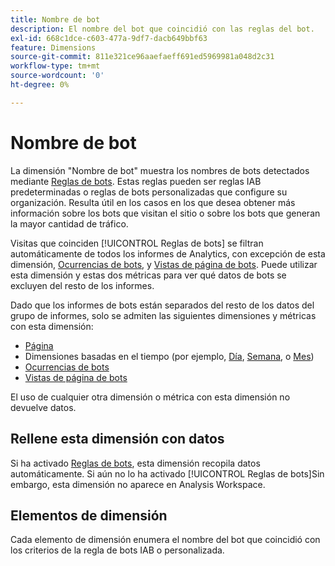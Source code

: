 ```yaml
---
title: Nombre de bot
description: El nombre del bot que coincidió con las reglas del bot.
exl-id: 668c1dce-c603-477a-9df7-dacb649bbf63
feature: Dimensions
source-git-commit: 811e321ce96aaefaeff691ed5969981a048d2c31
workflow-type: tm+mt
source-wordcount: '0'
ht-degree: 0%

---
```


# Nombre de bot

La dimensión &quot;Nombre de bot&quot; muestra los nombres de bots detectados mediante [Reglas de bots](/help/admin/admin/c-manage-report-suites/c-edit-report-suites/general/bot-removal/bot-rules.md). Estas reglas pueden ser reglas IAB predeterminadas o reglas de bots personalizadas que configure su organización. Resulta útil en los casos en los que desea obtener más información sobre los bots que visitan el sitio o sobre los bots que generan la mayor cantidad de tráfico.

Visitas que coinciden [!UICONTROL Reglas de bots] se filtran automáticamente de todos los informes de Analytics, con excepción de esta dimensión, [Ocurrencias de bots](../metrics/bot-occurrences.md), y [Vistas de página de bots](../metrics/bot-page-views.md). Puede utilizar esta dimensión y estas dos métricas para ver qué datos de bots se excluyen del resto de los informes.

Dado que los informes de bots están separados del resto de los datos del grupo de informes, solo se admiten las siguientes dimensiones y métricas con esta dimensión:

* [Página](page.md)
* Dimensiones basadas en el tiempo (por ejemplo, [Día](day.md), [Semana](week.md), o [Mes](month.md))
* [Ocurrencias de bots](../metrics/bot-occurrences.md)
* [Vistas de página de bots](../metrics/bot-page-views.md)

El uso de cualquier otra dimensión o métrica con esta dimensión no devuelve datos.

## Rellene esta dimensión con datos

Si ha activado [Reglas de bots](/help/admin/admin/c-manage-report-suites/c-edit-report-suites/general/bot-removal/bot-rules.md), esta dimensión recopila datos automáticamente. Si aún no lo ha activado [!UICONTROL Reglas de bots]Sin embargo, esta dimensión no aparece en Analysis Workspace.

## Elementos de dimensión

Cada elemento de dimensión enumera el nombre del bot que coincidió con los criterios de la regla de bots IAB o personalizada.
